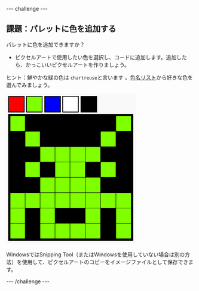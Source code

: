 \--- challenge \---

## 課題：パレットに色を追加する

パレットに色を追加できますか？

+ ピクセルアートで使用したい色を選択し、コードに追加します。追加したら、かっこいいピクセルアートを作りましょう。

ヒント：鮮やかな緑の色は `chartreuse`と言います 。[色名リスト](https://www.w3schools.com/colors/colors_names.asp)から好きな色を選んでみましょう。

![スクリーンショット](images/pixel-art-final.png)

WindowsではSnipping Tool（またはWindowsを使用していない場合は別の方法）を使用して、ピクセルアートのコピーをイメージファイルとして保存できます。

\--- /challenge \---